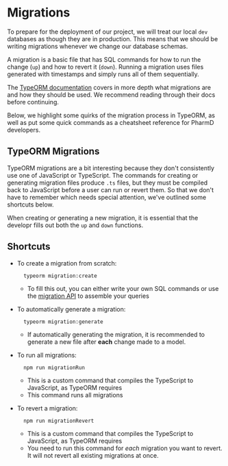 # Migrations
To prepare for the deployment of our project, we will treat our local `dev` databases as though they are in production. This means that we should be writing migrations whenever we change our database schemas.

A migration is a basic file that has SQL commands for how to run the change (`up`) and how to revert it (`down`). Running a migration uses files generated with timestamps and simply runs all of them sequentially.

The [TypeORM documentation](https://github.com/typeorm/typeorm/blob/master/docs/migrations.md#migrations) covers in more depth what migrations are and how they should be used. We recommend reading through their docs before continuing.

Below, we highlight some quirks of the migration process in TypeORM, as well as put some quick commands as a cheatsheet reference for PharmD developers.

## TypeORM Migrations
TypeORM migrations are a bit interesting because they don't consistently use one of JavaScript or TypeScript. The commands for creating or generating migration files produce `.ts` files, but they must be compiled back to JavaScript before a user can run or revert them. So that we don't have to remember which needs special attention, we've outlined some shortcuts below.

When creating or generating a new migration, it is essential that the developr fills out both the `up` and `down` functions.

## Shortcuts
* To create a migration from scratch:

        typeorm migration:create
    * To fill this out, you can either write your own SQL commands or use the [migration API](https://github.com/typeorm/typeorm/blob/master/docs/migrations.md#using-migration-api-to-write-migrations) to assemble your queries
* To automatically generate a migration:

        typeorm migration:generate
    * If automatically generating the migration, it is recommended to generate a new file after **each** change made to a model.
* To run all migrations:

        npm run migrationRun
    * This is a custom command that compiles the TypeScript to JavaScript, as TypeORM requires
    * This command runs all migrations
* To revert a migration:

        npm run migrationRevert
    * This is a custom command that compiles the TypeScript to JavaScript, as TypeORM requires
    * You need to run this command for *each* migration you want to revert. It will not revert all existing migrations at once.